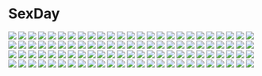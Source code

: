 # SexDay
![](https://konachan.com/image/4dd519d5e1250b56e163ec5cbe2e24d6/Konachan.com%20-%2014933%20hellsing.jpg)
![](https://konachan.com/image/208a0cbefafa2c8dc519ce965923bbc2/Konachan.com%20-%2077740%20hatsune_miku%20miku_append%20twintails%20vocaloid.jpg)
![](https://konachan.com/image/35d6b2dfae30646df4ff5e60fd9466f3/Konachan.com%20-%2013478%20mahou_shoujo_lyrical_nanoha%20mahou_shoujo_lyrical_nanoha_a%27s%20rei%20takamachi_nanoha.jpg)
![](https://konachan.com/image/f2eb1be50b35e693706e4054bde2b392/Konachan.com%20-%20183228%202girls%20black_hair%20dress%20gray_hair%20long_hair%20monochrome%20original%20yuya_%28no_art_no_future%29.jpg)
![](https://konachan.com/jpeg/2feba43aac5d820981558226d4ef146d/Konachan.com%20-%20238764%20blonde_hair%20blush%20bow%20bra%20breasts%20drink%20game_cg%20green_eyes%20headdress%20korie_riko%20long_hair%20maid%20navel%20nipples%20no_bra%20nopan%20nude%20panties%20underwear%20wet.jpg)
![](https://konachan.com/image/94c53bcbbbc66b9d82ee223251e6a2c2/Konachan.com%20-%20102044%20black_hair%20japanese_clothes%20katana%20momohime%20moon%20oboro_muramasa%20only_haruka%20red_eyes%20sword%20thighhighs%20weapon.jpg)
![](https://konachan.com/jpeg/ea51d6e34c4b1a4700fdfefde4ba20fc/Konachan.com%20-%20168626%20all_male%20brown_hair%20building%20cinematograph%20city%20flowers%20game_cg%20innocent_bullet%20male%20okochi_kunio%20oosaki_shinya%20scar%20short_hair%20sky%20sunset%20tree.jpg)
![](https://konachan.com/image/6fbed6fb1130bd7fdca0bc551c0fa4c7/Konachan.com%20-%2096828%20gloves%20mahou_shoujo_madoka_magica%20miki_sayaka%20sword%20thighhighs%20weapon%20white.jpg)
![](https://konachan.com/jpeg/51a9898aa7a3d2b0246d228552a95b4b/Konachan.com%20-%20165525%20ayuzawa_misaki%20black_hair%20kaichou_wa_maid_sama%20maid%20transparent%20vector%20yellow_eyes.jpg)
![](https://konachan.com/jpeg/72c99c5c62eee51cb08d701facbafd92/Konachan.com%20-%20221052%20aqua_eyes%20bell_smith%20blonde_hair%20blush%20breasts%20cameltoe%20cigalette_soft%20game_cg%20long_hair%20nipples%20panties%20tagme_%28artist%29%20underwear.jpg)
![](https://konachan.com/jpeg/27f6d215324456ff9ab6c38ae6aaec46/Konachan.com%20-%20258161%20barefoot%20blue_hair%20choker%20drink%20el-zheng%20flowers%20headdress%20long_hair%20love_live%21_school_idol_project%20necklace%20red_eyes%20sonoda_umi%20sunflower%20wristwear.jpg)
![](https://konachan.com/image/f67aa4e09b22ee71c8b682d17f45926b/Konachan.com%20-%20132485%20angel%20angel_beats%21%20dress%20tachibana_kanade%20tagme%20white_hair%20wings%20yellow_eyes.jpg)
![](https://konachan.com/jpeg/8b3c69f281acc1e252b467d29b1252bf/Konachan.com%20-%20261015%20aliasing%20aqua_eyes%20aqua_hair%20hat%20kawashiro_nitori%20loli%20tagme_%28artist%29%20touhou%20water.jpg)
![](https://konachan.com/jpeg/e45d333da4e10602be4bd31b73360d26/Konachan.com%20-%20149305%20cube%20game_cg%20group%20kanekiyo_miwa%20kurano-kunchi_no_futago_jijou%20kurano_ema%20kurano_izumi%20kurano_mikoto%20kurano_tomoka%20kurano_yae%20waitress.jpg)
![](https://konachan.com/image/425f367477a564e32069619ef29a1ce7/Konachan.com%20-%2016756%20blonde_hair%20green_eyes%20hat%20kareha%20long_hair%20pointed_ears%20ribbons%20school_uniform%20shuffle%20suzuhira_hiro%20thighhighs.jpg)
![](https://konachan.com/image/e4fdf3767103e0c659412f0c8af86b26/Konachan.com%20-%205887%20crossover%20food%20fruit%20shakugan_no_shana%20shana%20suzumiya_haruhi%20suzumiya_haruhi_no_yuutsu%20sword%20weapon.jpg)
![](https://konachan.com/jpeg/e40ade19a9cb3c5c0903a3e501df1ef8/Konachan.com%20-%20122276%20bandage%20book%20bow%20cake%20dress%20drink%20eyepatch%20flowers%20food%20fruit%20group%20hat%20hoodie%20maid%20moon%20night%20pumpkin%20red_hair%20ribbons%20rose%20tail%20touhou%20vampire%20wings.jpg)
![](https://konachan.com/image/16fad0f64b41aaac5e718c01a905e3fe/Konachan.com%20-%2091802%20tagme.jpg)
![](https://konachan.com/jpeg/5f8def8323974d5081aab48e42e814b4/Konachan.com%20-%2019642%20kono_minikuku_mo_utsukushii_sekai.jpg)
![](https://konachan.com/image/615874fdc8865bf100dd93bbb94c0edc/Konachan.com%20-%2097021%20boots%20building%20camera%20clouds%20darker_than_black%20green_eyes%20night%20pirano%20red_hair%20sky%20stars%20suou_pavlichenko%20third-party_edit%20tree.jpg)
![](https://konachan.com/jpeg/1472eec8afefbc0804b3a2b672c2e489/Konachan.com%20-%20223638%20morikura_en%20original.jpg)
![](https://konachan.com/image/2d6d62d78cae2023022d4983442b1394/Konachan.com%20-%20220442%20alice-yuki%20blush%20crossover%20group%20hoshizora_rin%20litten%20minami_kotori%20nishikino_maki%20pokemon%20popplio%20rowlet%20school_uniform%20sonoda_umi%20wink.jpg)
![](https://konachan.com/jpeg/d4ab67690600d2ed13fefef0e3d9b45f/Konachan.com%20-%20251290%202girls%20bikini%20blush%20bow%20breasts%20censored%20cleavage%20game_cg%20long_hair%20navel%20open_shirt%20panties%20penis%20ribbons%20skirt%20swimsuit%20twintails%20underwear.jpg)
![](https://konachan.com/image/9dff95a12eea98edd41a9a34f9815f02/Konachan.com%20-%2085043%20bakemonogatari%20ball%20bikini%20group%20hachikuji_mayoi%20hanekawa_tsubasa%20hat%20kanbaru_suruga%20loli%20nakajima_akihiko%20sengoku_nadeko%20swim_ring%20swimsuit%20water%20wet.jpg)
![](https://konachan.com/image/5d034d37b3fb97fd369610245b77fff8/Konachan.com%20-%2043612%20no_bra%20open_shirt%20panties%20run_elsie_jewelria%20to_love_ru%20underwear%20yuuki_rito.jpg)
![](https://konachan.com/image/d894b47ee885968066c03ea6e259808b/Konachan.com%20-%2023651%20gradient%20green_hair%20koiwai_yotsuba%20yotsubato%21.jpg)
![](https://konachan.com/image/cbf205bf82e0a5fb0838de352d58f837/Konachan.com%20-%20207717%20book%20niko_p%20nobody%20original%20scenic.jpg)
![](https://konachan.com/image/0730c5892a94f2d6c1c624056ce7b71d/Konachan.com%20-%20221152%20ein_eis%20yahari_ore_no_seishun_love_come_wa_machigatteiru.%20yuigahama_yui.jpg)
![](https://konachan.com/jpeg/8cb1f482dd46052409f3c89c9e191aa4/Konachan.com%20-%20233238%20breasts%20chinese_clothes%20chinese_dress%20cleavage%20misaki_kurehito%20no_bra%20panties%20pussy_juice%20thighhighs%20underwear%20vibrator.jpg)
![](https://konachan.com/image/6ce832bae17886f4873551aa9b4092e4/Konachan.com%20-%20278572%202girls%20aqua_eyes%20ass%20azur_lane%20breasts%20clouds%20garter%20gray_hair%20katana%20long_hair%20maomaozi%20nopan%20ponytail%20sky%20sword%20tears%20thighhighs%20water%20weapon.jpg)
![](https://konachan.com/image/f9f4489010a62cd4d6d2e46c3565415e/Konachan.com%20-%2055075%20blood%20chaos%3Bhead%20sakihata_rimi%20school_uniform%20skirt.jpg)
![](https://konachan.com/jpeg/ed3d6c4451d1c75736744345723ebd8a/Konachan.com%20-%20293867%20blue_hair%20blush%20breasts%20cleavage%20clouds%20dark_skin%20flowers%20game_cg%20hinata_nao%20long_hair%20moonstone_cherry%20petals%20pregnant%20sky%20yellow_eyes.jpg)
![](https://konachan.com/image/acf39c70a36162acbff438e88203df77/Konachan.com%20-%20155432%20animal%20barefoot%20beach%20bikini%20bird%20blush%20breasts%20cleavage%20clouds%20crab%20gray_eyes%20megami%20minami-ke%20navel%20scan%20shorts%20swim_ring%20swimsuit%20twintails%20water.jpg)
![](https://konachan.com/image/de68974a9d79781a41a71ba5d75d8568/Konachan.com%20-%20187615%20barefoot%20beach%20blush%20food%20ice_cream%20logo%20loli%20long_hair%20nipples%20onomatope%2A%20pink_eyes%20pink_hair%20shiratama%20skintight%20swimsuit%20water%20watermark%20wet.jpg)
![](https://konachan.com/image/06bd682946b3e35ec431776306077372/Konachan.com%20-%2057972%20akatsuki_no_goei%20bed%20braids%20breasts%20game_cg%20hat%20nipples%20panties%20purple_hair%20shirt_lift%20syangrila%20tomose_shunsaku%20tsuki%20underwear.jpg)
![](https://konachan.com/jpeg/9658f4840ecdf0b1193ed697e1734c4a/Konachan.com%20-%20190226%202girls%20blonde_hair%20clare%20claymore%20hug%20leikangmin%20long_hair%20red_hair%20tears%20teresa%20wings.jpg)
![](https://konachan.com/jpeg/6dc9842e7f009603c9445b64fc5b84ea/Konachan.com%20-%20178933%20hana_%28apple_water%29%20hatsune_miku%20vocaloid.jpg)
![](https://konachan.com/image/f43e83c96bb6e551a99af8c84f00d499/Konachan.com%20-%2024678%20rozen_maiden%20suigintou.jpg)
![](https://konachan.com/image/d0f697c1056d64db2383253e1134b325/Konachan.com%20-%206030%202girls%20blue_eyes%20calendar%20clannad%20fujibayashi_kyou%20fujibayashi_ryou%20long_hair%20purple_eyes%20purple_hair%20school_uniform%20sugimura_tomokazu%20twins%20vector.jpg)
![](https://konachan.com/image/f56cba252d70c23b64ea400a053c4072/Konachan.com%20-%20230400%20ara_haan%20ass%20breasts%20brown_hair%20cleavage%20dress%20elbow_gloves%20elsword%20gloves%20kanola_u%20long_hair%20orange_eyes%20signed%20thighhighs.jpg)
![](https://konachan.com/jpeg/201c408da6801387adc50f106cb4792e/Konachan.com%20-%20177095%20barefoot%20blush%20breasts%20cleavage%20game_cg%20garden_soft%20grass%20long_hair%20love_replica%20purple_eyes%20purple_hair%20ribbons%20sakura_mizuho%20takada_kazuhiro.jpg)
![](https://konachan.com/image/72a41300c38b7f6bd63f4385aa35c667/Konachan.com%20-%20181513%20breast_hold%20breasts%20japanese_clothes%20nipples%20no_bra%20nopan%20ooji_romu%20original%20s_kanojo.jpg)
![](https://konachan.com/image/dfc67068fc3946c00c5db0fbe8684065/Konachan.com%20-%2041963%20suzuhira_hiro.jpg)
![](https://konachan.com/jpeg/5428ee36ac5a7be3dde5df0054dfb16c/Konachan.com%20-%20220343%20animal_ears%20barefoot%20blonde_hair%20breasts%20bunny_ears%20bunnygirl%20cleavage%20erect_nipples%20garter%20long_hair%20original%20red_eyes%20tail%20white%20wristwear.jpg)
![](https://konachan.com/image/bd4e5578145dc5da838920aadbbeb877/Konachan.com%20-%2010677%20card_captor_sakura%20kinomoto_sakura.jpg)
![](https://konachan.com/image/ea041766f0030840e7cc6586e816d55a/Konachan.com%20-%20215172%20anthropomorphism%20breasts%20eyepatch%20kantai_collection%20navel%20nipples%20panties%20see_through%20short_hair%20underwear%20wa_%28genryusui%29%20yellow_eyes.jpg)
![](https://konachan.com/jpeg/f7de806e6deddcb7de62ea48e1a3ec43/Konachan.com%20-%20274546%20black_hair%20blue_hair%20bodysuit%20boots%20breasts%20cape%20cleavage%20gloves%20group%20horns%20katana%20long_hair%20mask%20original%20ponytail%20signed%20skirt%20sword%20weapon%20yellow.jpg)
![](https://konachan.com/image/9b51599ef2f646f935f3b20739100fe8/Konachan.com%20-%20130718%20angel%20animal%20armor%20bow%20bra%20breasts%20catgirl%20collar%20demon%20dragon%20dress%20eyepatch%20fairy%20flowers%20gloves%20group%20hat%20horns%20skirt%20spear%20sword%20weapon%20wings.jpg)
![](https://konachan.com/jpeg/daa05a55d043ba97055dfd8f9004b5fd/Konachan.com%20-%20110303%20furfur%20umineko_no_naku_koro_ni%20zepar.jpg)
![](https://konachan.com/image/ae0dcb720f6eed448057b8dfc46c8c9b/Konachan.com%20-%20247858%20barefoot%20bba1985%20black_eyes%20black_hair%20blush%20breasts%20elbow_gloves%20gloves%20horns%20long_hair%20navel%20noah_fantasy%20spread_legs%20thighhighs%20topless.jpg)
![](https://konachan.com/image/65d8c9823f19092235068d6569fe8d3c/Konachan.com%20-%20251382%20animal_ears%20ass%20blush%20bow%20catgirl%20fang%20orange_eyes%20original%20panties%20signed%20striped_panties%20tagme_%28artist%29%20tail%20thighhighs%20topless%20underwear.jpg)
![](https://konachan.com/image/2eadff194f6eb8b8a8ac61c832c49907/Konachan.com%20-%2090573%20all_male%20blonde_hair%20flowers%20headphones%20kagamine_len%20male%20tie%20vocaloid.jpg)
![](https://konachan.com/image/0d9cd1fe5de06eddd0539d9ce46f1a1c/Konachan.com%20-%20120165%20byousoku_5_centimetre%20flowers%20gyicarus%20jpeg_artifacts%20landscape%20scenic.jpg)
![](https://konachan.com/image/e0563c070607b87edb847dff260a71ae/Konachan.com%20-%2010304%20chii%20chobits%20elda%20freya.jpg)
![](https://konachan.com/image/faa06cfb69c1c29a3089b1649ace09f8/Konachan.com%20-%2095134%202girls%20book%20bow%20chirosuke%20demon%20glasses%20hat%20koakuma%20patchouli_knowledge%20purple_eyes%20purple_hair%20red_eyes%20red_hair%20touhou%20wings.jpg)
![](https://konachan.com/jpeg/3586f91fcb9aeffd3e110a30cc371db9/Konachan.com%20-%2092429%20aqua_hair%20censored%20hatsune_miku%20headphones%20nipples%20nude%20sex%20twintails%20vocaloid.jpg)
![](https://konachan.com/jpeg/0472b695175bf234dbde04c502e76a8e/Konachan.com%20-%20171538%20blush%20breasts%20green_hair%20nipples%20nude%20run_elsie_jewelria%20to_love_ru%20to_love_ru_darkness%20transparent%20vector%20wet.jpg)
![](https://konachan.com/image/d223264af35628b885474e7d26437708/Konachan.com%20-%20205376%20figure%20guilty_crown%20photo%20water%20watermark%20yuzuriha_inori.jpg)
![](https://konachan.com/image/a4f95c82bf86e6d251b1272395cafcb7/Konachan.com%20-%2095817%20breasts%20cleavage%20crossover%20hat%20kyuubee%20mask%20nichi_keito%20nyami%20okamoto_midori%20shinada_benio%20star_driver%20thighhighs%20twintails%20underboob%20yellow.jpg)
![](https://konachan.com/image/c3a43b9fc53dd90f99e0baa1b63c1868/Konachan.com%20-%20111045%20aqua_hair%20blue_eyes%20hatsune_miku%20scarf%20skirt%20thighhighs%20tie%20twintails%20vocaloid%20zettai_ryouiki.jpg)
![](https://konachan.com/jpeg/b0a5c364ec88bc1a441cc02f12029155/Konachan.com%20-%2087367%20black_hair%20dress%20gokou_ruri%20hat%20long_hair%20mushi024%20ore_no_imouto_ga_konna_ni_kawaii_wake_ga_nai%20red_eyes.jpg)
![](https://konachan.com/image/fdf7dfb63878331c8ad34722b18af1fb/Konachan.com%20-%20119003%20black_hair%20blonde_hair%20blue_eyes%20blush%20brown_hair%20fairy%20fang%20long_hair%20luna_child%20red_eyes%20short_hair%20sunny_milk%20touhou%20tsuda_akira%20wings.jpg)
![](https://konachan.com/jpeg/d0eaf8e0c2ac0b15386696eb0265f8bb/Konachan.com%20-%20237298%20aoyama_sumika%20black_hair%20breasts%20brown_eyes%20coffee-kizoku%20necklace%20original%20short_hair%20shorts%20third-party_edit%20white.jpg)
![](https://konachan.com/image/c31306c80d70609dc3beb2f694d387ae/Konachan.com%20-%2087309%20balalaika%20black_lagoon%20braids%20eda%20group%20gun%20maid%20navel%20nun%20revy%20roberta%20shenhua%20sunglasses%20sword%20tagme_%28artist%29%20tattoo%20weapon.jpg)
![](https://konachan.com/jpeg/68ae87613ca2f0f02f075ac829ef16c6/Konachan.com%20-%20213610%202girls%20ass%20black_hair%20blonde_hair%20blush%20book%20glasses%20headphones%20ipod%20long_hair%20nopan%20phone%20riichu%20scan%20school_uniform%20skirt%20thighhighs.jpg)
![](https://konachan.com/image/07ea0d36693dd6b22d77fe8c26d54b2c/Konachan.com%20-%20299316%20mcgmark%20minun%20nobody%20plusle%20pokemon%20signed%20white.jpg)
![](https://konachan.com/jpeg/17fdfb604f6d42f23408b069b5ffb248/Konachan.com%20-%20118681%20archer%20armor%20berserker%20fate_stay_night%20fate_zero%20fate_%28series%29%20kotomine_kirei%20male%20matou_kariya%20saber%20true_assassin%20type-moon%20waver_velvet.jpg)
![](https://konachan.com/image/9395b3456441f3290482bad2018128e9/Konachan.com%20-%209787%20mokona%20tsubasa_reservoir_chronicle%20xxxholic.jpg)
![](https://konachan.com/jpeg/5ef895715d74b8872c541b66bb355c11/Konachan.com%20-%20167861%20black_hair%20blue_eyes%20camera%20food%20fruit%20hat%20hentai_ouji_to_warawanai_neko%20kantoku%20short_hair%20strawberry%20tsutsukakushi_tsukiko.jpg)
![](https://konachan.com/image/6f8f214e85ce96713c4f4c07703b1bab/Konachan.com%20-%20284212%20collar%20dress%20gothic%20gray_hair%20lm7_%28op-center%29%20long_hair%20mirror%20original%20red_eyes%20scenic%20twintails.jpg)
![](https://konachan.com/image/c1ea0dfcd551719d1f0305168fca0ba6/Konachan.com%20-%2047531%20bath%20breasts%20koutaro%20nipples%20nude.jpg)
![](https://konachan.com/image/19301e9ed4131cc22a5709b3857d413b/Konachan.com%20-%2017470%20robin_sena%20witch_hunter_robin.jpg)
![](https://konachan.com/jpeg/9ec8a428b66f2352e2aa052f89683809/Konachan.com%20-%20193858%20amakano%20azarashi_soft%20blush%20breast_hold%20breasts%20brown_eyes%20brown_hair%20game_cg%20hoshikawa_koharu%20long_hair%20nipples%20no_bra%20piromizu.jpg)
![](https://konachan.com/jpeg/827d5d4b2ec33b722e1a93544f266ab5/Konachan.com%20-%20238485%20abmayo%20aliasing%20ass%20elbow_gloves%20gloves%20hatsune_miku%20headphones%20long_hair%20panties%20school_uniform%20thighhighs%20twintails%20underwear%20vocaloid%20white.jpg)
![](https://konachan.com/jpeg/db0b9c3a0ed7b84665867054b1f492c6/Konachan.com%20-%20151743%20game_cg%20leki_vestoria_floria%20ryuuyoku_no_melodia%20tenmaso%20whirlpool.jpg)
![](https://konachan.com/image/78e66627501214cde5a4ccefc394ae23/Konachan.com%20-%2071070%20animal%20bat%20dress%20eternita%20gothic%20headdress%20lolita_fashion%20long_hair%20moon%20newrein%20pantyhose%20pink_hair%20red_eyes%20scythe%20weapon.jpg)
![](https://konachan.com/image/9d1981161aa1be42226e9372e2619791/Konachan.com%20-%20119437%20brown_hair%20green_eyes%20long_hair%20original%20seafh%20skirt%20wings.jpg)
![](https://konachan.com/image/e3bdbd9710b0f8c677dbbc73685d1caf/Konachan.com%20-%20176879%20ameto_yuki%20anthropomorphism%20blush%20breasts%20brown_hair%20erect_nipples%20jpeg_artifacts%20kantai_collection%20long_hair%20petals%20ponytail%20yamato_%28kancolle%29.jpg)
![](https://konachan.com/image/99cb9ffc44a3f8426919d3c37320e419/Konachan.com%20-%20105960%20blue_eyes%20blue_hair%20breasts%20cleavage%20jigoku_sensei_nube%20nana_mikoto%20no_bra%20yukime.jpg)
![](https://konachan.com/jpeg/2e609db991161d2139184873fba6f153/Konachan.com%20-%208797%20canvas2_niji_iro_no_sketch%20housen_elis.jpg)
![](https://konachan.com/image/ddd10cc9c4680cc8fea24fdc9bc4504b/Konachan.com%20-%20286249%20bow%20brown_eyes%20brown_hair%20fan%20fireworks%20flowers%20headdress%20japanese_clothes%20jpeg_artifacts%20kashiwabara_en%20long_hair%20night%20original%20ponytail%20sky%20yukata.jpg)
![](https://konachan.com/image/0450611022ca0ddd45a5d379cf62d766/Konachan.com%20-%20224060%20black_hair%20blue_eyes%20blush%20long_hair%20munashi_mujou%20nipples%20no_bra%20open_shirt%20panties%20pussy_juice%20see_through%20spread_legs%20thighhighs%20underwear.jpg)
![](https://konachan.com/image/1ae78e94773e120f8d4dd6cbd4d4d685/Konachan.com%20-%20279009%20barefoot%20beach%20long_hair%20original%20scenic%20signed%20skirt%20tamaki_%28tamaki_illust%29%20water%20wristwear.jpg)
![](https://konachan.com/image/4b2e3b7f2e689dc87e220acd4dadc0be/Konachan.com%20-%20208298%20mahou_shoujo_lyrical_nanoha%20tsukimura_suzuka.jpg)
![](https://konachan.com/jpeg/4b41fbfa19ac74e0feee3b0872663846/Konachan.com%20-%2055380%20bakemonogatari%20monogatari_%28series%29%20nude%20senjougahara_hitagi%20transparent%20vector.jpg)
![](https://konachan.com/image/355b04839c4f3f2e242ee8429cbd823c/Konachan.com%20-%2079003%20atelier_totori%20bikini%20cait%20pamela_ibis%20purple_eyes%20purple_hair%20swimsuit%20underboob.jpg)
![](https://konachan.com/image/3fbe1cb97419c712966807d23cd1cd18/Konachan.com%20-%2011743%20ragnarok_online%20sohee%20swimsuit.jpg)
![](https://konachan.com/image/c9c79e39b33080b2ca0e62c77592cb92/Konachan.com%20-%20190150%20armor%20blonde_hair%20blood%20blue_eyes%20cu_chulainn%20emiya_shirou%20fate_stay_night%20fate_%28series%29%20male%20phone%20red_hair%20saber%20sanzhuangwangcat%20short_hair.jpg)
![](https://konachan.com/jpeg/eb71e4dd4f742a9dbc03a3f73af3d404/Konachan.com%20-%2044096%20eruruw%20utawarerumono.jpg)
![](https://konachan.com/image/b44b4f5384c625b737e84ced611b455f/Konachan.com%20-%20143796%20apron%20blush%20breasts%20brown_eyes%20brown_hair%20cake%20cropped%20food%20hatsukoi_1_1%20headdress%20koizumi_amane%20long_hair%20morino_yukino%20naked_apron%20nipples.jpg)
![](https://konachan.com/jpeg/0678120c56d3d5a2860ccf21b2ede05c/Konachan.com%20-%20225957%20animal%20bow%20cat%20clouds%20green_eyes%20green_hair%20headdress%20kikugetsu%20lolita_fashion%20long_hair%20original%20pantyhose%20sky%20stockings.jpg)
![](https://konachan.com/image/e27421bbcf738f1aa2857c9edf41edb4/Konachan.com%20-%2023925%20demon%20koakuma%20pointed_ears%20touhou.jpg)
![](https://konachan.com/jpeg/17c0804349b0c3969694bdc869fac495/Konachan.com%20-%20215986%20ass%20barefoot%20breasts%20brown_hair%20gradient%20mileina_vashti%20mobile_suit_gundam%20nude%20purple_eyes%20pussy%20tadano_akira%20uncensored%20underboob%20wink.jpg)
![](https://konachan.com/jpeg/d164433160628bd06f9fdda397bdf1e2/Konachan.com%20-%20219485%20bikini_top%20breasts%20cleavage%20front_wing%20fumio%20game_cg%20headband%20long_hair%20magic%20meltyna%20necklace%20night%20pink_eyes%20pink_hair%20shorts%20wristwear.jpg)
![](https://konachan.com/jpeg/fb2f4c06542c3024f59d7d84c10f26c7/Konachan.com%20-%20266340%20akabeisoft3%20akizora_momiji%20anus%20asanokawa_sora%20black_hair%20blue_eyes%20bondage%20breasts%20censored%20collar%20game_cg%20long_hair%20nipples%20nude%20pussy.jpg)
![](https://konachan.com/image/0964f0f8c3b8e9264fe91120bfbbf469/Konachan.com%20-%20172283%202girls%20akemi_homura%20black_hair%20blush%20kaname_madoka%20long_hair%20mahou_shoujo_madoka_magica%20pink_hair%20ribbons%20sssoperator%20twintails.jpg)
![](https://konachan.com/image/944439c9df68c8b9d841521e16dc305b/Konachan.com%20-%20143222%20inaba_himeko%20kokoro_connect.jpg)
![](https://konachan.com/image/94cf1c7048262164b13060747505d5e0/Konachan.com%20-%20105273%20scenic%20tagme.jpg)
![](https://konachan.com/jpeg/3f8a248c831fe7eb430191fb0b794279/Konachan.com%20-%20245522%20alisteria_february%20armor%20boots%20braids%20cape%20chibi%20dress%20flowers%20gloves%20green_eyes%20long_hair%20paper%20petals%20ponytail%20re%3Acreators%20rose%20weapon.jpg)
![](https://konachan.com/jpeg/cc0f6e7074c4b17f517099c0cbb8cae8/Konachan.com%20-%20238174%20black_hair%20blush%20building%20city%20clouds%20cropped%20kagematsuri%20original%20ponytail%20school_uniform%20sky.jpg)
